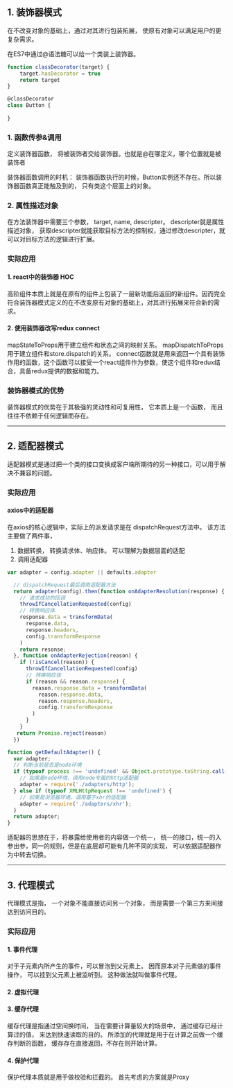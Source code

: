 ## 1. 装饰器模式

在不改变对象的基础上，通过对其进行包装拓展， 使原有对象可以满足用户的更复杂需求。

在ES7中通过@语法糖可以给一个类装上装饰器。

```js
function classDecorator(target) {
	target.hasDecorator = true
	return target
}

@classDecorator
class Button {
	
}
```

### 1. 函数传参&调用
定义装饰器函数， 将被装饰者交给装饰器。也就是@在哪定义，哪个位置就是被装饰者

装饰器函数调用的时机： 装饰器函数执行的时候，Button实例还不存在。所以装饰器函数真正能触及到的， 只有类这个层面上的对象。

### 2. 属性描述对象
在方法装饰器中需要三个参数， target, name, descripter。 descripter就是属性描述对象， 
获取descripter就能获取目标方法的控制权，通过修改descripter，就可以对目标方法的逻辑进行扩展。

### 实际应用

#### 1. react中的装饰器 HOC
高阶组件本质上就是在原有的组件上包装了一层新功能后返回的新组件。因而完全符合装饰器模式定义的在不改变原有对象的基础上，对其进行拓展来符合新的需求。

#### 2. 使用装饰器改写redux connect
mapStateToProps用于建立组件和状态之间的映射关系。
mapDispatchToProps用于建立组件和store.dispatch的关系。
connect函数就是用来返回一个具有装饰作用的函数，这个函数可以接受一个react组件作为参数，使这个组件和redux结合，具备redux提供的数据和能力。

### 装饰器模式的优势

装饰器模式的优势在于其极强的灵动性和可复用性， 它本质上是一个函数， 而且往往不依赖于任何逻辑而存在。

---

## 2. 适配器模式

适配器模式是通过把一个类的接口变换成客户端所期待的另一种接口，可以用于解决不兼容的问题。

### 实际应用

#### axios中的适配器

在axios的核心逻辑中，实际上的派发请求是在 dispatchRequest方法中。 该方法主要做了两件事， 
1. 数据转换， 转换请求体、响应体。 可以理解为数据层面的适配
2. 调用适配器

```js
var adapter = config.adapter || defaults.adapter

  // dispatchRequest最后调用适配器方法
  return adapter(config).then(function onAdapterResolution(response) {
	// 请求成功的回调
    throwIfCancellationRequested(config)
    // 转换响应体
    response.data = transformData(
      response.data,
      response.headers,
      config.transformResponse
    )
	return resonse;
  }, function onAdapterRejection(reason) {
    if (!isCancel(reason)) {
	  throwIfCancellationRequested(config)
	  // 转换响应体
	  if (reason && reason.response) {
	    reason.response.data = transformData(
		  reason.response.data,
		  reason.response.headers,
		  config.transformResponse
	    )
	  }
    }
   return Promise.reject(reason)
  })
```

```js
function getDefaultAdapter() {
  var adapter;
  // 判断当前是否是node环境
  if (typeof process !== 'undefined' && Object.prototype.toString.call(process) === '[object process]') {
    // 如果是node环境，调用node专属的http适配器
    adapter = require('./adapters/http');
  } else if (typeof XMLHttpRequest !== 'undefined') {
    // 如果是浏览器环境，调用基于xhr的适配器
    adapter = require('./adapters/xhr');
  }
  return adapter;
}
```


适配器的思想在于，将暴露给使用者的内容做一个统一， 统一的接口，统一的入参出参，同一的规则，但是在底层却可能有几种不同的实现， 可以依据适配器作为中转去切换。

---

## 3.  代理模式

代理模式是指， 一个对象不能直接访问另一个对象， 而是需要一个第三方来间接达到访问目的。

### 实际应用

#### 1. 事件代理
对于子元素内所产生的事件，可以冒泡到父元素上。 因而原本对子元素做的事件操作， 可以挂到父元素上被监听到。 这种做法就叫做事件代理。

#### 2. 虚拟代理

#### 3. 缓存代理
缓存代理是指通过空间换时间， 当在需要计算量较大的场景中， 通过缓存已经计算过的值， 来达到快速读取的目的。 所添加的代理就是用于在计算之前做一个缓存判断的函数， 缓存存在直接返回，不存在则开始计算。 

#### 4. 保护代理
保护代理本质就是用于做校验和拦截的。 首先考虑的方案就是Proxy


